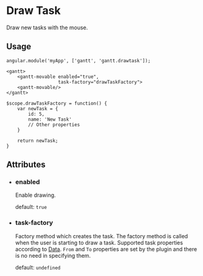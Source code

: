 # Draw Task

Draw new tasks with the mouse.

## Usage

    angular.module('myApp', ['gantt', 'gantt.drawtask']);

<!-- -->

    <gantt>
        <gantt-movable enabled="true",
                       task-factory="drawTaskFactory">
        <gantt-movable/>
    </gantt>
 
<!-- -->
   
    $scope.drawTaskFactory = function() {
        var newTask = {
            id: 5,
            name: 'New Task'
            // Other properties
        }
       
        return newTask;
    }

## Attributes

- ### enabled

    Enable drawing.
    
    default: `true`

- ### task-factory

    Factory method which creates the task. The factory method is called when the user is starting to draw a task. Supported task properties according to [Data](../configuration/data.md). `From` and `To` properties are set by the plugin and there is no need in specifying them.
    
    default: `undefined`
